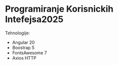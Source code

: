 # Programiranje Korisnickih Intefejsa2025

Tehnologije:

- Angular 20
- Boostrap 5
- FontsAwesome 7
- Axios HTTP